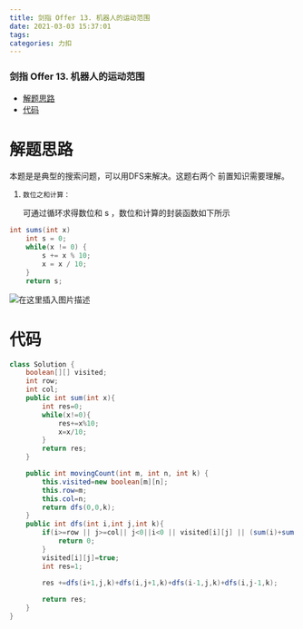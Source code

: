 ```yaml
---
title: 剑指 Offer 13. 机器人的运动范围
date: 2021-03-03 15:37:01
tags: 
categories: 力扣
---
```


<!--more-->

### 剑指 Offer 13. 机器人的运动范围

- [解题思路](#_2)
- [代码](#_21)

# 解题思路

本题是是典型的搜索问题，可以用DFS来解决。这题右两个 前置知识需要理解。

 1.     数位之和计算：  
    可通过循环求得数位和 s ，数位和计算的封装函数如下所示

```java
int sums(int x)
    int s = 0;
    while(x != 0) {
        s += x % 10;
        x = x / 10;
    }
    return s;
```

![在这里插入图片描述](https://img-blog.csdnimg.cn/20210303153656290.png?x-oss-process=image/watermark,type_ZmFuZ3poZW5naGVpdGk,shadow_10,text_aHR0cHM6Ly9ibG9nLmNzZG4ubmV0L3FxXzIxMDQwNTU5,size_16,color_FFFFFF,t_70)

# 代码

```java
class Solution {
    boolean[][] visited;
    int row;
    int col;
    public int sum(int x){
        int res=0;
        while(x!=0){
            res+=x%10;
            x=x/10;
        }
        return res;
    }

    public int movingCount(int m, int n, int k) {
        this.visited=new boolean[m][n];
        this.row=m;
        this.col=n;
        return dfs(0,0,k);
    } 
    public int dfs(int i,int j,int k){
        if(i>=row || j>=col|| j<0||i<0 || visited[i][j] || (sum(i)+sum(j))>k){
            return 0;
        }
        visited[i][j]=true;
        int res=1;
        
        res +=dfs(i+1,j,k)+dfs(i,j+1,k)+dfs(i-1,j,k)+dfs(i,j-1,k);

        return res;
    }
}
```